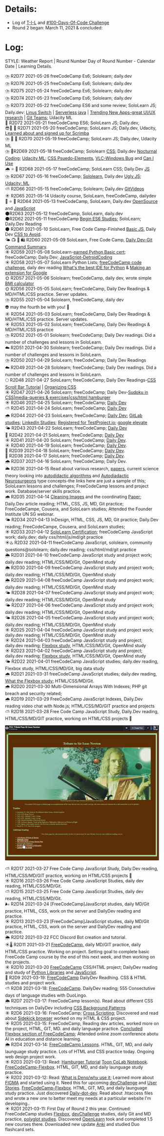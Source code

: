 # Details:
* Log of [T-I-L]((https://github.com/EO4wellness/T-I-L)) and [#100-Days-Of-Code Challenge](https://github.com/EO4wellness/100-days-of-code/)
* Round 2 began: March 11, 2021 & concluded: 

# Log:
STYLE: Weather Report | Round Number Day of Round Number - Calendar Date |  Learning Details. 


⛈️ R2D77 2021-05-26 freeCodeCamp Es6; Sololearn; daily.dev<br>
⛈️ R2D76 2021-05-25 freeCodeCamp Es6; Sololearn; daily.dev<br>
⛈️ R2D75 2021-05-24 freeCodeCamp Es6; Sololearn; daily.dev<br>
⛈️ R2D74 2021-05-23 freeCodeCamp Es6; Sololearn; daily.dev<br>
⛈️ R2D73 2021-05-22 freeCodeCamp ES6 and some review; SoloLearn JS; Daily.dev: [Linus Switch](https://opensource.com/article/21/5/switch-to-linux) | [Serverless java](https://dzone.com/articles/what-is-serverless-with-java) | [Trending New Apps-great UI/UX research](https://www.androidpolice.com/2021/05/22/10-new-and-notable-android-apps-from-the-last-two-weeks-including-mopria-print-service-clubhouse-and-tuned-5-8-21-5-22-21/) | [Git Teams](https://www.c-sharpcorner.com/article/lets-know-about-team-in-github-in-details/); Udacity ML <br>
🌙 R2D72 2021-05-21 freeCodeCamp ES6; SoloLearn JS; Daily.dev, <br>
😎🌙 🍰 R2D71 2021-05-20 freeCodeCamp; SoloLearn JS; Daily.dev, Udacity, [Learned about and signed up for Scrimba](https://scrimba.com/allcourses)<br>
⛈️ 🌈 📡 R2D70 2021-05-19 freeCodeCamp; SoloLearn JS; Daily.dev, Udacity ML<br>
⛈️ 📡R2D69 2021-05-18 freeCodeCamp; Sololearn [CSS](https://www.sololearn.com/Certificate/1023-15619122/jpg); Daily.dev [Nocturnal Coding](https://mr-unity-buddy.hashnode.dev/why-developers-love-to-code-at-night); [Udacity ML](https://www.brainscape.com/flashcards/lesson-4-machine-learning-10093752/packs/17974857); [CSS Psuedo-Elements](https://css-tricks.com/almanac/selectors/f/first-letter/), [VLC-Windows Bug](https://www.videolan.org/vlc/releases/3.0.12-update.html) and [Can I Use](https://caniuse.com/)<br>
🌧️ ⭐ 🛒 R2D68 2021-05-17 freeCodeCamp; SoloLearn CSS; Daily.Dev [JS](https://javascript.plainenglish.io/client-side-rendering-vs-server-side-rendering-1e4b1fabba01)<br>
⛈️ R2D67 2021-05-16 freeCodeCamp; [Sololearn](https://github.com/EO4wellness/T-I-L/blob/main/CSS/images/2021-05-16-CSS-completed-Unit.jpg), Daily.dev [Ugly JS](https://javascript.plainenglish.io/how-to-make-your-js-fetch-not-look-so-ugly-f45c89f8bc3a); [Udacity: ML](https://www.brainscape.com/flashcards/lesson-4-machine-learning-10093752/packs/17974857) <br>
⛅ R2D66 2021-05-15 freeCodeCamp; Sololearn; Daily.dev [GitVideos](https://thenextweb.com/news/github-now-lets-developers-upload-videos-to-their-repositories)<br>
☀️ R2D65 2021-05-14 Udacity course, SoloLearn, freeCodeCamp, dailydev<br>
🌙 ⭐ 🛒 R2D64 2021-05-13 freeCodeCamp, SoloLearn, Daily.dev [OpenSource](https://javascript.plainenglish.io/open-source-needs-you-56015c4a07ac) and [JavaScript](https://lexitarblog.hashnode.dev/what-to-learn-before-a-javascript-framework-in-2021)<br>
🌑R2D63 2021-05-12 freeCodeCamp, SoloLearn, daily.dev<br> 
🌑R2D62 2021-05-11 freeCodeCamp [Begin ES6 Studies](https://github.com/EO4wellness/T-I-L/blob/main/JavaScript/freecodecamp-notes/02_ES6.md); SoloLearn; Daily.Dev Reading<br>
🌑 R2D61 2021-05-10 SoloLearn, Free Code Camp-Finished [Basic JS](https://github.com/EO4wellness/T-I-L/blob/main/JavaScript/Images/2021-05-10_FCC_completed-basic-javascript.jpg), Daily Dev [CSS to Avoid](https://betterprogramming.pub/5-css-practices-to-avoid-as-a-web-developer-1b7553c05131).<br>
🌤️ 📺 🛒 🛍️ R2D60 2021-05-09 SoloLearn, Free Code Camp, [Daily Dev-Git Command Summary](https://dzone.com/articles/top-35-git-commands-with-examples-and-bonus).<br>
☀️ R2D59 2021-05-08 SoloLearn-[earned Python Basic cert](https://www.sololearn.com/certificates/course/en/15619122/1157/landscape/png); freeCodeCamp; Daily.Dev; [JavaScript-DetroidCoding](https://youtu.be/FedwAF8WPfc)<br> 
☀️ R2D58 2021-05-07 SoloLearn Python Lists; [freeCodeCamp code challenge](https://github.com/EO4wellness/T-I-L/blob/main/JavaScript/freecodecamp-exercises/01.BasicJavaScript/profile-lookup.js), daily dev reading [What's the best IDE for Python](https://ayushirawat.com/best-ides-for-python) & [Making an extension for Google](https://ayushirawat.com/how-to-make-your-own-google-chrome-extension-1) <br> 
🌞 R2D57 2021-05-06 Sololearn; freeCodeCamp, daily dev, wrote simple [BMI calculator](https://github.com/EO4wellness/T-I-L/blob/main/python/SoloLearn/code-scripts/BMI-Calculator.py) <br> 
🌞 R2D56 2021-05-05 SoloLearn; freeCodeCamp, Daily Dev Readings & MD/HTML/CSS practice. Server updates.<br>
⛈️ R2D55 2021-05-04 Sololearn, freeCodeCamp, daily dev<br>
👽 may the fourth be with you!  👾 <br>
☀️ R2D54 2021-05-03 SoloLearn; freeCodeCamp, Daily Dev Readings & MD/HTML/CSS practice. Server updates.<br>
☀️ R2D53 2021-05-02 SoloLearn; freeCodeCamp, Daily Dev Readings & MD/HTML/CSS practice<br>
⛈️ R2D52 2021-05-01 Sololearn; freeCodeCamp; Daily Dev readings. Did a number of challenges and lessons in SoloLearn.<br>
☁️ R2D51 2021-04-30 Sololearn; freeCodeCamp; Daily Dev readings. Did a number of challenges and lessons in SoloLearn.<br>
⛈️ R2D50 2021-04-29 SoloLearn; freeCodeCamp; Daily Dev Readings<br> 
☁️ R2D49 2021-04-28 Sololearn; freeCodeCamp; Daily Dev readings. Did a number of challenges and lessons in SoloLearn.<br>
🌕 R2D48 2021-04-27 SoloLearn; freeCodeCamp; Daily Dev Readings-[CSS Scroll Bar Tutorial](https://www.freecodecamp.org/news/css-scrollbar-tutorial/) | [Organizing CSS](https://rehansaeed.com/system-for-grouping-and-sorting-css-properties/)<br>
☀️ R2D47 2021-04-26 SoloLearn; freeCodeCamp; Daily Dev-[Sudoku in CSS](https://css-tricks.com/generating-and-solving-sudokus-in-css/)|[media-queries & exercises](https://www.freecodecamp.org/news/learn-css-media-queries-by-building-projects/)|[css/html hamburger](https://unclebigbay.hashnode.dev/building-the-world-simplest-hamburger-with-html-and-css)<br>
☀️ R2D46 2021-04-25 SoloLearn; freeCodeCamp; [Daily Dev](https://pythonawesome.com/github-self-hosted-runner-matrix-build-visualizations-for-kubernetes/)<br>
⛅ R2D45 2021-04-24 SoloLearn; freeCodeCamp; [Daily Dev](https://www.geeksforgeeks.org/7-tips-to-improve-javascript-performance/)<br>
🌧️ R2D44 2021-04-23 SoloLearn; freeCodeCamp; [Daily Dev](https://www.smashingmagazine.com/2021/04/guide-supported-modern-css-pseudo-class-selectors/); [GitLab studies](https://gitlab.edcast.com/); [LinkedIn Studies](https://www.linkedin.com/learning/wordpress-internationalization/welcome); [Registered for TestProject.io](https://app.testproject.io); [google elevate](https://www.youtube.com/watch?v=F1J8bDKVTQ4)<br>
🌤️ R2D43 2021-04-22 SoloLearn; freeCodeCamp; [Daily Dev](https://javascript.plainenglish.io/javascript-tips-3-ways-to-use-the-console-in-a-better-way-49c95d008080)<br>
🧊 R2D42 2021-04-21 SoloLearn; freeCodeCamp; [Daily Dev](https://javascript.plainenglish.io/creating-your-own-boilerplate-f28725568018)<br>
☀️ R2D41 2021-04-20 SoloLearn; freeCodeCamp; [Daily Dev](https://chartscss.org/). <br>
☀️ R2D40 2021-04-19 SoloLearn; freeCodeCamp; [Daily Dev](https://dev.to/surajondev/40-useful-resources-for-mastering-web-1i0h). <br>
🥶 R2D39 2021-04-18 SoloLearn; freeCodeCamp; [Daily Dev](https://dev.to/kiransethu46/50-python-projects-with-source-code-2n7g). <br>
🥶 R2D38 2021-04-17 SoloLearn; freeCodeCamp; [Daily Dev](https://towardsdatascience.com/how-to-import-csv-files-using-pandas-dataframe-error-free-62da3c31393c). <br>
🌧️ R2D37 2021-04-16 SoloLearn; freeCodeCamp; Daily Dev. <br>
🌥️ R2D36 2021-04-15 Read about various research, [papers](https://arxiv.org/pdf/2104.03902.pdf), current science theory looking into [autodidactic algorithms](https://www.popularmechanics.com/science/a36112655/universe-is-self-learning-algorithm/) and [Autodiadactic Neurosurgeons](https://arxiv.org/abs/2102.02638) type concepts-the links here are just a sample of this; SoloLearn lessons and challenges; FreeCodeCamp lessons and project work. Database/server skills practice. <br> 
🌧️ R2D35 2021-04-14 [Cleaning Images](https://alumni.iitm.ac.in/tech-talk/clean-up-neural-networks-show-the-way-to-preserve-photographs/) and the coordinating [Paper](https://ieeexplore.ieee.org/document/9288928); Daily.Dev article reading; HTML, CSS, JS, MD, Git practice; FreeCodeCampe, Cousera, and SoloLearn studies; Attended the Founder Institute UN SG webinar.<br>
🌤️ R2D34 2021-04-13 InDesign, HTML, CSS, JS, MD, Git practice; Daily.Dev reading; FreeCodeCampe, Cousera, and SoloLearn studies;<br>
☀️ R2D33 2021-04-12 [SoloLearn Certification](https://github.com/EO4wellness/T-I-L/blob/main/HTML/SoloLearn/ResonsiveWebDesign.md); freeCodeCamp JavaScript work; daily.dev; daily css/html/js/md/git practice <br>
☀️♨️ R2D32 2021-04-11 freeCodeCamp JavaScript, sololearn, community questions@sololearn; daily.dev reading; css/html/md/git practice<br>
🌦️ R2D31 2021-04-10 freeCodeCamp JavaScript study and project work; daily.dev reading; HTML/CSS/MD/Git, OpenMind study<br>
🌦️ R2D30 2021-04-09 freeCodeCamp JavaScript study and project work; daily.dev reading; HTML/CSS/MD/Git, OpenMind study<br>
🌦️ R2D29 2021-04-08 freeCodeCamp JavaScript study and project work; daily.dev reading; HTML/CSS/MD/Git, OpenMind study<br>
🌤️ R2D28 2021-04-07 freeCodeCamp JavaScript study and project work; daily.dev reading; HTML/CSS/MD/Git, OpenMind study<br> 
🌤️ R2D27 2021-04-06 freeCodeCamp JavaScript study and project work; daily.dev reading; HTML/CSS/MD/Git, OpenMind study<br> 
🌤️ R2D26 2021-04-05 freeCodeCamp JavaScript study and project work; daily.dev reading; HTML/CSS/MD/Git, OpenMind study<br> 
☀️ R2D25 2021-04-04 freeCodeCamp JavaScript study and project work; daily.dev reading; HTML/CSS/MD/Git, OpenMind study<br> 
☀️ R2D24 2021-04-03 freeCodeCamp JavaScript study and project; daily.dev reading; [Flexbox study](https://github.com/EO4wellness/What-The-Flexbox/blob/eo4wellness/readme.md#my-study), HTML/CSS/MD/Git, OpenMind study<br> 
☀️ R2D23 2021-04-02 freeCodeCamp JavaScript study and project; daily.dev reading; [Flexbox study](https://github.com/EO4wellness/What-The-Flexbox/blob/eo4wellness/readme.md#my-study), HTML/CSS/MD/Git, OpenMind study<br> 
🌤️ R2D22 2021-04-01 freeCodeCamp JavaScript studies; daily.dev reading, Flexbox study, HTML/CSS/MD/Git, big data study<br> 
🌧️ R2D21 2021-03-31 freeCodeCamp JavaScript studies; daily.dev reading, [What the Flexbox study](https://github.com/EO4wellness/What-The-Flexbox/blob/eo4wellness/readme.md); HTML/CSS/MD/Git.<br>
🌧️ R2D20 2021-03-30 Multi-Dimensional Arrays With Indexes; PHP git breach and security related; <br>
🌧️ R2D19 2021-03-29 FreeCodeCamp JavaScript Indexes, Daily.Dev reading video chat with Node.js; HTML/CSS/MD/GIT practice and projects<br>
⛅ R2D18 2021-03-28 Free Code Camp JavaScript Study, Daily.Dev reading, HTML/CSS/MD/GIT practice, working on HTML/CSS projects 🐑 <br> 

![FreeCodeCamp-FirstProject-Completed](https://github.com/EO4wellness/T-I-L/blob/main/HTML/free-code-camp-org/projects-folder/Tribute-Page/images/project-over-view.png)

⛅ R2D17 2021-03-27 Free Code Camp JavaScript Study, Daily.Dev reading, HTML/CSS/MD/GIT practice, working on HTML/CSS projects 🐑  <br> 
☀️ R2D16 2021-03-26 Free Code Camp JavaScript Studies, daily dev reading, HTML/CSS/MD/Git.<br>
⛅ R2D15 2021-03-25 Free Code Camp JavaScript Studies, daily dev reading, HTML/CSS/MD/Git.<br>
🌬️ R2D14 2021-03-24 [FreeCodeCamp]JavaScript studies, daily MD/Git practice, HTML, CSS, work on the server and DailyDev reading and practice. <br>
☀️ R2D13 2021-03-23 [FreeCodeCamp]JavaScript studies, daily MD/Git practice, HTML, CSS, work on the server and DailyDev reading and practice. <br>
🌦️ R2D12 2021-03-22 FCC Discord Bot creation and tutorial. <br>
☀️🌡️ R2D11 2021-03-21 [FreeCodeCamp](https://github.com/EO4wellness/T-I-L/blob/main/HTML/free-code-camp-org/CSS-Grid.md), daily MD/GIT practice, daily HTML/CSS practice.  Working on project. Setting goal to complete basic FreeCode Camp course by the end of this next week, and then working on the projects. <br> 
☀️ R2D10 2021-03-20 [FreeCodeCamp](https://github.com/EO4wellness/T-I-L/blob/main/HTML/free-code-camp-org/CSS-Grid.md) CSS/HTML project; DailyDev reading and study of [Python Libraries](https://github.com/EO4wellness/T-I-L/wiki/Python#python-dictionaries) and [JavaScript](https://github.com/EO4wellness/T-I-L/blob/main/JavaScript/topics-reading.md). <br>
🌻 R2D9 2021-03-19: [FreeCodeCamp](https://github.com/EO4wellness/T-I-L/blob/main/HTML/free-code-camp-org/CSS-Grid.md) DailyDev Readhing. CSS & HTML studies and project work.  <br>
⛅ R2D8 2021-03-18: [FreeCodeCamp](https://github.com/EO4wellness/T-I-L/blob/main/HTML/free-code-camp-org/CSS-Grid.md). DailyDev reading; 555 Consectutive days of language studies with DuoLingo.<br>
🌦️ R2D7 2021-03-17: FreeCodeCamp lesson(s).  Read about different CSS techniques on DailyDev including [CSS Background Patterns](https://www.magicpattern.design/tools/css-backgrounds)<br>
☀️ R2D6 2021-03-16: FreeCodeCamp; [Cross Scripting](https://web.dev/strict-csp/); Discovered and read about [Sidekick browser](https://www.meetsidekick.com/) worked on my HTML & CSS project. <br>
☀️ R2D5 2021-03-15: FreeCodeCamp, Reading dev articles, worked more on the project, HTML, GIT, MD. and daily language practice. [Concluded Flexbox section of FreeCodeCamp](https://github.com/EO4wellness/T-I-L/blob/main/HTML/free-code-camp-org/2021-03-15-Flexbox-completion.jpg); Attended online zoom conference abotu AI in education and distance learning.<br>
🌦️ R2D4 2021-03-14: [FreeCodeCamp Lessons](https://github.com/EO4wellness/T-I-L/blob/main/HTML/free-code-camp-org/CSS-Flexbox.md). HTML, GIT, MD, and daily launguage study practice. Lots of HTML and CSS practice today.  Ongoing web design project work. <br>
☀️ R2D3 2021-03-13: Read: [Hamburger Tutorial](https://github.com/EO4wellness/responsive-hamburger-tutorial) [Toon CoLab Notebook](https://colab.research.google.com/drive/1UYOI90G9NBZD7yEt3Bv6h9WIPzepshnF). [FreeCodeCamp-Flexbox](https://github.com/EO4wellness/T-I-L/blob/main/HTML/free-code-camp-org/CSS-Flexbox.md). HTML, GIT, MD, and daily launguage study practice. <br>
☀️ R2D2 2021-03-12: Read: [What is Deno/why use it](https://dev-in-the-web.medium.com/what-is-deno-and-should-we-start-learning-it-6d5bdc2a3acf); Learned more about [FIGMA](https://github.com/EO4wellness/T-I-L/blob/main/HTML/Figma/readme.md) and started using it. Need this for upcoming [devChallenge](https://github.com/EO4wellness/T-I-L/tree/main/HTML/DevChallenges) and [User Stories](https://en.wikipedia.org/wiki/User_story). [FreeCodeCamp-Flexbox](https://github.com/EO4wellness/T-I-L/blob/main/HTML/free-code-camp-org/CSS-Flexbox.md). HTML, GIT, MD, and daily launguage study practice. Just discovered [Daily-dot-dev](https://app.daily.dev/EO4Wellness). Read about .htaccess files and wrote a new one to better meet my needs at a particular website I'm developing..  <br>
☀️ R2D1 2021-03-11: First Day of Round 2 this year. Continued: FreeCodeCamp studies [Flexbox](https://github.com/EO4wellness/T-I-L/blob/main/HTML/free-code-camp-org/CSS-Flexbox.md), [devChallenge](https://github.com/EO4wellness/T-I-L/tree/main/HTML/DevChallenges) studies, daily Git and MD practice, [polyglot studies](https://github.com/EO4wellness/T-I-L/tree/main/polyglot). Discovered [OpenLearn](https://github.com/EO4wellness/T-I-L/tree/main/polyglot/gales/OpenLearn) took and completed 1.5 new courses there. Downloaded new update [Anki](https://apps.ankiweb.net/) and studied Duo flashcard sets.<br>
